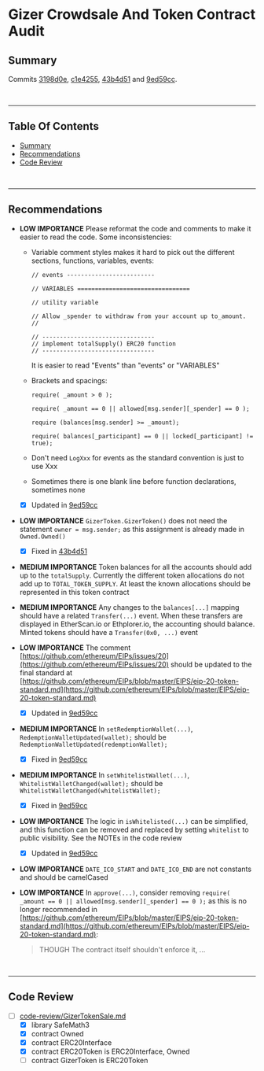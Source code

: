 # Gizer Crowdsale And Token Contract Audit

## Summary

Commits
[3198d0e](https://github.com/GizerInc/crowdsale/commit/3198d0e0c38a9103554e56734c1c9e63f941dc57),
[c1e4255](https://github.com/GizerInc/crowdsale/commit/c1e4255f8de001f5eb271a9f6598bd3f12e57fe6),
[43b4d51](https://github.com/GizerInc/crowdsale/commit/43b4d51b0ca1268e72b69ad66cc3b6f612e31fdb) and
[9ed59cc](https://github.com/GizerInc/crowdsale/commit/9ed59cc458a0b1f9c369f51f609c657f199b355a).

<br />

<hr />

## Table Of Contents

* [Summary](#summary)
* [Recommendations](#recommendations)
* [Code Review](#code-review)

<br />

<hr />

## Recommendations

* **LOW IMPORTANCE** Please reformat the code and comments to make it easier to read the code. Some inconsistencies:

  * Variable comment styles makes it hard to pick out the different sections, functions, variables, events:

        // events -------------------------

        // VARIABLES ================================

        // utility variable

        // Allow _spender to withdraw from your account up to_amount.
        //

        // --------------------------------
        // implement totalSupply() ERC20 function
        // --------------------------------

    It is easier to read "Events" than "events" or "VARIABLES"

  * Brackets and spacings:

        require( _amount > 0 );

        require( _amount == 0 || allowed[msg.sender][_spender] == 0 );

        require (balances[msg.sender] >= _amount);

        require( balances[_participant] == 0 || locked[_participant] != true);

  * Don't need `LogXxx` for events as the standard convention is just to use Xxx
  * Sometimes there is one blank line before function declarations, sometimes none

  * [x] Updated in [9ed59cc](https://github.com/GizerInc/crowdsale/commit/9ed59cc458a0b1f9c369f51f609c657f199b355a)

* **LOW IMPORTANCE** `GizerToken.GizerToken()` does not need the statement `owner = msg.sender;` as this assignment is already
  made in `Owned.Owned()`

  * [x] Fixed in [43b4d51](https://github.com/GizerInc/crowdsale/commit/43b4d51b0ca1268e72b69ad66cc3b6f612e31fdb)

* **MEDIUM IMPORTANCE** Token balances for all the accounts should add up to the `totalSupply`. Currently the different
  token allocations do not add up to `TOTAL_TOKEN_SUPPLY`. At least the known allocations should be represented in this token contract

* **MEDIUM IMPORTANCE** Any changes to the `balances[...]` mapping should have a related `Transfer(...)` event. When these transfers
  are displayed in EtherScan.io or Ethplorer.io, the accounting should balance. Minted tokens should have a `Transfer(0x0, ...)` event

* **LOW IMPORTANCE** The comment [https://github.com/ethereum/EIPs/issues/20](https://github.com/ethereum/EIPs/issues/20) should
  be updated to the final standard at [https://github.com/ethereum/EIPs/blob/master/EIPS/eip-20-token-standard.md](https://github.com/ethereum/EIPs/blob/master/EIPS/eip-20-token-standard.md)

  * [x] Updated in [9ed59cc](https://github.com/GizerInc/crowdsale/commit/9ed59cc458a0b1f9c369f51f609c657f199b355a)

* **MEDIUM IMPORTANCE** In `setRedemptionWallet(...)`, `RedemptionWalletUpdated(wallet);` should be `RedemptionWalletUpdated(redemptionWallet);`

  * [x] Fixed in [9ed59cc](https://github.com/GizerInc/crowdsale/commit/9ed59cc458a0b1f9c369f51f609c657f199b355a)

* **MEDIUM IMPORTANCE** In `setWhitelistWallet(...)`, `WhitelistWalletChanged(wallet);` should be `WhitelistWalletChanged(whitelistWallet);`

  * [x] Fixed in [9ed59cc](https://github.com/GizerInc/crowdsale/commit/9ed59cc458a0b1f9c369f51f609c657f199b355a)

* **LOW IMPORTANCE** The logic in `isWhitelisted(...)` can be simplified, and this function can be removed and replaced by setting `whitelist` 
  to public visibility. See the NOTEs in the code review

  * [x] Updated in [9ed59cc](https://github.com/GizerInc/crowdsale/commit/9ed59cc458a0b1f9c369f51f609c657f199b355a)

* **LOW IMPORTANCE** `DATE_ICO_START` and `DATE_ICO_END` are not constants and should be camelCased

* **LOW IMPORTANCE** In `approve(...)`, consider removing `require( _amount == 0 || allowed[msg.sender][_spender] == 0 );` as this is no
  longer recommended in [https://github.com/ethereum/EIPs/blob/master/EIPS/eip-20-token-standard.md](https://github.com/ethereum/EIPs/blob/master/EIPS/eip-20-token-standard.md):

  > THOUGH The contract itself shouldn't enforce it, ...

<br />

<hr />

## Code Review

* [ ] [code-review/GizerTokenSale.md](code-review/GizerTokenSale.md)
  * [x] library SafeMath3
  * [x] contract Owned
  * [x] contract ERC20Interface
  * [x] contract ERC20Token is ERC20Interface, Owned
  * [ ] contract GizerToken is ERC20Token
